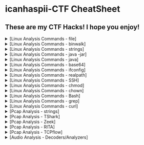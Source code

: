 # icanhaspii-CTF CheatSheet
## These are my CTF Hacks!  I hope you enjoy!
<details markdown>
  <br>
  <summary>[Linux Analysis Commands - file]</summary>
Run this to determine what type of file you are dealing with:<br><br>
<img src="images/File_Screenshot 2023-10-03 203208.png"><br><br>
</details>

<details markdown>
  <br>
  <summary>[Linux Analysis Commands - binwalk]</summary>
Run this to view a summary of the file contents:<br><br>
<img src="images/BinWalk_Screenshot 2023-10-03 203227.png"><br><br>
</details>

<details markdown>
  <br>
  <summary>[Linux Analysis Commands - strings]</summary>
Run this to get the list of printable characters from files.  You can even run strings on a Pcap!  Or, say for example, that you have something you think contains a flag and you know that flag is in the typical CTF format of flag{some_bonus}, you can run the following to cut down on the amount of data you have to parse through. The following will only yield lines of 8 characters or more:<br><br>
<img src="images/Strings_Screenshot 2023-05-12 172558.jpg"><br><br>
You can also combine strings and grep:<br><br>
<img src="images/Strings_Screenshot 2023-05-12 174704.jpg">
</details>

<details markdown>
  <br>
  <summary>[Linux Analysis Commands - java -jar]</summary>
The java -jar command will open a .jar file:<br><br>
<img src="images\Java_JarStegSolveHowTo.png"><br><br>
</details>

<details markdown>
  <br>
  <summary>[Linux Analysis Commands - java]</summary>
The java command will open a .java file:<br><br>
<img src="images/Java_Screenshot 2022-06-15 085349_Edited.png"><br><br>
</details>

<details markdown>
  <br>
  <summary>[Linux Analysis Commands - base64]</summary>
The base64 decode command will decode a b64 string.  There’s more than one way to invoke the base64 decode command, here are few:<br><br>
1. Grab a base64 encoded string such as: Umlja19SMGxsM2Q=<br><br>
2. Type the following into your Linux command prompt to echo/print to screen:<br><br>
echo 'Umlja19SMGxsM2Q=' | base64 -d<br><br>
3. Hit ENTER<br><br>
<img src="images/Base64_Screenshot 2023-11-08 172521.png"><br><br>
4. If you’re feeling really fancy, and you are playing a CTF, you can run the following to echo/print your decoded b64 in standard flag format to your screen:<br><br>
echo "flag{$(echo 'Umlja19SMGxsM2Q=' | base64 -d)}"<br><br>
<img src="images/Base64_Screenshot 2023-11-08 180945.png"><br><br>
-Here’s another way:<br><br>
1. Grab a base64 encoded string such as: Umlja19SMGxsM2Q=<br><br>
2. Type the following into your Linux command prompt:<br><br>
Base64 –d<br><br>
3. Hit ENTER<br><br>
<img src="images/Base64_Screenshot 2023-11-08 173111.png"><br><br>
4. At the prompt, paste in your base64 encoded string:<br><br>
<img src="images/Base64_Screenshot 2023-11-08 173249.png"><br><br>
5. Hit ENTER again:<br><br>
<img src="images/Base64_Screenshot 2023-11-08 173640.png"><br><br>
6. Finally, hit Control-D on your keyboard:<br><br>
<img src="images/Base64_Screenshot 2023-11-08 172847.png"><br><br>
-And yet another method:<br><br>
1. Save your base64 encoded string into a text editor:<br><br>
<img src="images/Base64_Screenshot 2023-11-08 174625.png"><br><br>
2. Type the following into your Linux command prompt to echo/print to screen:<br><br>
base64 -d dns.txt >decoded.txt<br><br>
<img src="images/Base64_Screenshot 2023-11-08 174546.png"><br><br>
3. Open your new file, “decoded.txt”:<br><br>
<img src="images/Base64_Screenshot 2023-11-08 174720.png"><br><br>
If you run across encoding similar to below:<br><br>
IO.Compression.DeflateStream([IO.MemoryStream][Convert]::FromBase64String<br><br>
[IO.Compression.CompressionMode]::Decompress<br><br>
You can try the following “Recipe” in CyberChef to decode:<br><br>
(a)From_Base64('A-Za-z0-9%2B/%3D',true,false)<br><br>
(b) Raw_Inflate(0,0,%5B'Adaptive','Block'%5D,false,false)<br><br>
</details>

<details markdown>
  <br>
  <summary>[Linux Analysis Commands - ifconfig]</summary>
To find your ip address and network configuration, you can use the old ifconfig command (considered depreciated), or the newer ip address command.  It works with any of the following, and of course more in depth combined with switches:<br><br>
<img src="images/ip_Screenshot 2023-11-09 105007.png"><br><br>
<img src="images/ip_Screenshot 2023-11-09 104951.png"><br><br>
<img src="images/ip_Screenshot 2023-11-09 104928.png"><br><br>
</details>

<details markdown>
  <br>
  <summary>[Linux Analysis Commands - realpath]</summary>
realpath converts each filename argument to an absolute pathname, which has no components that are symbolic links or the special . or .. directory entries. Each path component in the filename must exist, otherwise realpath will fail and non-zero exit status will be returned.<br><br>
href="https://www.google.com/url?q=https://linux.die.net/man/1/realpath&amp;sa=D&amp;source=editors&amp;ust=1699590511374365&amp;usg=AOvVaw1FkT0L7tNSOCrQIqhPv2FA">https://linux.die.net/man/1/realpath</a><br><br>
</details>

<details markdown>
  <br>
  <summary>[Linux Analysis Commands - SSH]</summary>
To find your ip address and network configuration, you can use the old ifconfig command (considered depreciated), or the newer ip address command.  It works with any of the following, and of course more in depth combined with switches:<br><br>
https://www.lrz.de/services/compute/courses/x_lecturenotes/191007_OpenSSH_Tutorial_2019.pdf<br><br>
https://opensource.com/article/20/9/ssh<br><br>
<img src="images/image181.jpg"><br><br>
</details>

<details markdown>
  <br>
  <summary>[Linux Analysis Commands - chmod]</summary>
chmod +x<br><br>
Note: chmod +x (plus x) stands for execute.<br><br>
Question:<br><br>
I want to write the Ubuntu analogue of a "batch file" (a shell script). But I don't know how to use chmod +x filename command to make it so that the script can be run. Nor do I know where to use it.<br><br>
Answer:<br><br>
chmod +x on a file (your script) only means, that you'll make it executable. Right click on your script and chose Properties -> Permissions -> Allow executing file as program, leaves you with the exact same result as the command in terminal.<br><br>
If a file you want to change permissions on is located within the systems directory you may need to be root, like so: (be careful, while using sudo command)<br><br>
sudo chmod +x /usr/share/testfolder/aFile<br><br>
https://askubuntu.com/questions/443789/what-does-chmod-x-filename-do-and-how-do-i-use-it<br><br>
Question:<br><br>
What is the difference between chmod u+x and just chmod +x? I have seen a ton of tutorials that say to use u+x to make scripts executable. However, omitting the u doesn't seem to have any effect.<br><br>
Answer:<br><br>
The man page of chmod covers that.<br><br>
u stands for user.<br><br>
g stands for group.<br><br>
o stands for others.<br><br>
a stands for all.<br><br>
That means that chmod u+x somefile will grant only the owner of that file execution permissions whereas chmod +x somefile is the same as chmod a+x somefile.<br>
<a href="https://askubuntu.com/questions/29589/chmod-ux-versus-chmod-x" target="_blank">https://askubuntu.com/questions/29589/chmod-ux-versus-chmod-x</a><br><br>
</details>

<details markdown>
  <br>
  <summary>[Linux Analysis Commands - chown]</summary>
To give a file permissions so that a regular user can move it or edit it, you can run the following:<br><br>
# chown kali NTUSER.DAT.dat<br><br>
</details>

<details markdown>
  <br>
  <summary>[Linux Analysis Commands - Bash]</summary>
Bash (Bourne-Again SHell) is one of the most commonly used Unix/Linux shells and is the default shell in many Linux distributions.<br><br>
<a href="https://www.freecodecamp.org/news/bash-scripting-tutorial-linux-shell-script-and-command-line-for-beginners" target="_blank">https://www.freecodecamp.org/news/bash-scripting-tutorial-linux-shell-script-and-command-line-for-beginners</a><br><br>
Some of the main delimiters (terminators or redirectors) for Bash commands are as follows:<br>
whoami; whoami<br>
whoami|<br>
> (output to)<br>
|| (double pipe)<br>
</details>

<details markdown>
  <br>
  <summary>[Linux Analysis Commands - grep]</summary>
Some common grep options:<br><br>
<img src="images/image165.png"><br><br>
<img src="images/Screenshot 2023-11-15 203316.png"><br><br>
grep example: cat cowrie.log.wwhf2020_lab2 | grep CMD<br><br>
<img src="images/image163.jpg"><br><br>
<img src="images/image155.jpg"><br><br>
Count w/ grep:<br><br>
<img src="images/image154.png"><br><br>
<img src="images/image158.png"><br><br>
</details>

<details markdown>
  <br>
  <summary>[Linux Analysis Commands - curl]</summary>
Curl is useful in transferring data without user interaction.<br><br>
curl http://nidus-setup:8080<br><br>
curl -X POST http://nidus-setup:8080/api/cooler -H "Content-Type: application/json" --data-binary '{"temperature":1000}'<br><br>
<img src="images/image157.png"><br><br>
</details>


<details markdown>
  <br>
  <summary>[Pcap Analysis - strings]</summary>
You can run strings on a Pcap! Below are a couple examples (I like to pipe my results to a .txt file for easier review):<br><br>
<img src="images/StringsPcap_Screenshot 2023-11-09 184958.png"><br><br>
</details>

<details markdown>
  <br>
  <summary>[Pcap Analysis - TShark]</summary>
<a href="https://osqa-ask.wireshark.org/questions/38071/how-to-extract-ip-addresses-from-cap-file-to-text-file" target="_blank">You can extract ip addresses from a Pcap using Tshark</a><br><br>
To extract just the destination ip, type the following command:<br><br>
<img src="images/TShark_Screenshot 2023-03-16 211016.jpg"><br><br>
To extract both the destination ip and the source ip, type the following command:<br><br>
<img src="images/TShark_Screenshot 2023-03-16 211435.jpg"><br><br>
</details>

<details markdown>
  <br>
  <summary>[Pcap Analysis - Zeek]</summary>
Zeek installs itself here:<br><br>
<img src="images/Zeek_Screenshot 2023-03-24 201006_Edited.jpg"><br><br>
To export logs from a Pcap into Zeek format, type the following syntax (r is for read):<br><br>
<img src="images/Zeek_Screenshot 2023-03-24 201006.jpg"><br><br>
</details>

<details markdown>
  <br>
  <summary>[Pcap Analysis - RITA]</summary>
RITA (Real Intelligence Threat Analytics):<br><br>
<a href="https://www.activecountermeasures.com/free-tools/rita" target="_blank">RITA is named in honor of John Strand’s mother who is no longer with us but will always be remembered in this loving way</a><br><br>
<a href="https://www.youtube.com/watch?v=QcQmG5KTLpo&ab_channel=ActiveCountermeasures" target="_blank">Chris Brenton has a fantastic install video</a><br><br>
To import logs from Zeek format into RITA, navigate via command line to the folder where your exported Pcap logs are:<br><br>
<img src="images/image62.jpg"><br><br>
Next, type the following syntax (LogsOily was the name of my pcap, so I called the output folder for RITA the same name):<br><br>
<img src="images/image64.png"><br><br>
RITA will tell you when it’s done:<br><br>
<img src="images/image66.jpg"><br><br>
</details>

<details markdown>
  <br>
  <summary>[Pcap Analysis - TCPflow]</summary>
TCPflow is a command-line tool for processing streams.<br>
<a href="https://linux.die.net/man/1/tcpflow" target="_blank">https://linux.die.net/man/1/tcpflow</a><br>
<a href="https://www.geeksforgeeks.org/tcp-flow-analyze-and-debug-network-traffic-in-linux/#" target="_blank">https://www.geeksforgeeks.org/tcp-flow-analyze-and-debug-network-traffic-in-linux/#</a><br>
<a href="https://simson.net/ref/2013/2013-12-05_tcpflow-and-BE-update.pdf" target="_blank">https://simson.net/ref/2013/2013-12-05_tcpflow-and-BE-update.pdf</a><br><br>
<img src="images/image183.png"><br><br>
<img src="images/image209.png"><br><br>
</details>

<details markdown>
  <br>
  <summary>[Audio Analysis - Decoders/Analyzers]</summary>
Note from Dcode regarding T9 vs Multitap Confusion:<br>
Multitap ABC should not be confused with T9 predictive text. 'DCODE' is written '3222666333' in Multitap and '32633' in T9.<br>
<a href="https://www.audacityteam.org/download" target="_blank">https://www.audacityteam.org/download</a><br>
<a href="https://www.sonicvisualiser.org/download.html" target="_blank">https://www.sonicvisualiser.org/download.html</a><br>
<a href="http://dialabc.com/sound/detect/index.html" target="_blank">http://dialabc.com/sound/detect/index.html</a><br>
<a href="http://www.polar-electric.com/DTMF/Index.html" target="_blank">http://www.polar-electric.com/DTMF/Index.html"</a><br>
<a href="https://twitter.com/_johnhammond/status/1244277165316857857?lang=en" target="_blank">https://twitter.com/_johnhammond/status/1244277165316857857?lang=en</a><br>
<a href="https://forums.radioreference.com/threads/twotonedetect-beta.120010" target="_blank">https://forums.radioreference.com/threads/twotonedetect-beta.120010</a><br>
<a href="https://onlinetonegenerator.com/dtmf.html" target="_blank">https://onlinetonegenerator.com/dtmf.html</a><br>
<a href="https://www.venea.net/web/dtmf_generator" target="_blank">https://www.venea.net/web/dtmf_generator</a><br>
<a href="https://github.com/ribt/dtmf-decoder" target="_blank">https://github.com/ribt/dtmf-decoder</a><br>
<a href="https://www.dcode.fr/multitap-abc-cipher" target="_blank">https://www.dcode.fr/multitap-abc-cipher</a><br>
<a href="https://www.dcode.fr/t9-cipheraudi" target="_blank">https://www.dcode.fr/t9-cipheraudi</a><br>
<a href="https://www.windows7download.com/win7-dtmf-tone-decoder/mgbuqfct.html" target="_blank">https://www.windows7download.com/win7-dtmf-tone-decoder/mgbuqfct.html</a><br> 
<a href="http://www.windows7download.com/win7-dtmf-tone-decoder/download-mgbuqfct.html" target="_blank">http://www.windows7download.com/win7-dtmf-tone-decoder/download-mgbuqfct.html</a><br> 
<a href="https://www.windows7download.com/win7-dtmf-tone-decoder/download-mgbuqfct.html" target="_blank">https://www.windows7download.com/win7-dtmf-tone-decoder/download-mgbuqfct.html</a><br> 
<a href="https://dtmf.netlify.app" target="_blank">https://dtmf.netlify.app</a><br>
<a href="https://jpinsoft.net/deepsound/download.aspx" target="_blank">https://jpinsoft.net/deepsound/download.aspx</a><br>
<a href="https://www.youtube.com/watch?v=VZbZa99ocPU&ab_channel=mdthib" target="_blank">https://www.youtube.com/watch?v=VZbZa99ocPU&ab_channel=mdthib</a><br>
<a href="https://www.youtube.com/watch?v=rAGkm4pv44s" target="_blank">https://www.youtube.com/watch?v=rAGkm4pv44s</a><br>
<a href="https://www.aperisolve.com" target="_blank">https://www.aperisolve.com</a><br>
<a href="https://www.aperisolve.com/cheatsheet" target="_blank">https://www.aperisolve.com/cheatsheet</a><br>
<a href="https://www.dcode.fr/spectral-analysis" target="_blank">https://www.dcode.fr/spectral-analysis</a><br>
<a href="https://gqrx.dk" target="_blank"></a>https://gqrx.dk</a><br>
</details>
















